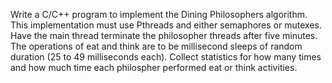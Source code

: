 Write a C/C++ program to implement the Dining Philosophers algorithm. This implementation must use Pthreads and either semaphores or mutexes. 
Have the main thread terminate the philosopher threads after five minutes. The operations of eat and think are to be millisecond sleeps of random duration (25 to 49 milliseconds each). 
Collect statistics for how many times and how much time each philospher performed eat or think activities.